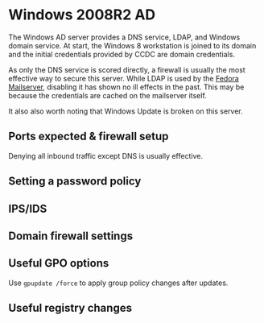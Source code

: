 # Windows 2008R2 AD
The Windows AD server provides a DNS service, LDAP, and Windows domain service. 
At start, the Windows 8 workstation is joined to its domain and the initial credentials provided by CCDC are domain credentials. 

As only the DNS service is scored directly, a firewall is usually the most effective way to secure this server. While LDAP is used by the [Fedora Mailserver](Fedora-Email.md), disabling it has shown no ill effects in the past. 
This may be because the credentials are cached on the mailserver itself. 

It also also worth noting that Windows Update is broken on this server.
## Ports expected & firewall setup
Denying all inbound traffic except DNS is usually effective. 
## Setting a password policy 

## IPS/IDS

## Domain firewall settings

## Useful GPO options
Use `gpupdate /force` to apply group policy changes after updates. 

## Useful registry changes 